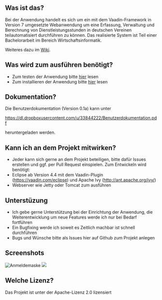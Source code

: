 ## Was ist das?
Bei der Anwendung handelt es sich um ein mit dem Vaadin-Framework in Version 7 umgesetzte Webanwendung um eine Erfassung, Verwaltung und Berechnung von Dienstleistungsstunden in deutschen Vereinen teilautomatisiert durchführen zu können.
Das realisierte System ist Teil einer Bachelorarbeit im Bereich Wirtschaftsinformatik.

Weiteres dazu im [Wiki](https://github.com/FJuette/Dienstleistungsstundenabrechnung/wiki).

## Was wird zum ausführen benötigt?
* Zum testen der Anwendung bitte [hier](https://github.com/FJuette/Dienstleistungsstundenabrechnung/wiki/Portable-Version) lesen
* Zum installieren der Anwendung bitte [hier](https://github.com/FJuette/Dienstleistungsstundenabrechnung/wiki/Installation) lesen

## Dokumentation?
Die Benutzerdokumentation (Version 0.1a) kann unter 

https://dl.dropboxusercontent.com/u/33844222/Benutzerdokumentation.pdf

heruntergeladen werden. 

## Kann ich an dem Projekt mitwirken?
* Jeder kann sich gerne an dem Projekt beteiligen, bitte dafür Issues erstellen und ggf. per Pull Request einspielen.
Zum Entwickeln wird benötigt:
* Eclipse ab Version 4.4 mit dem Vaadin-Plugin (https://vaadin.com/eclipse) und Apache Ivy (http://ant.apache.org/ivy/)
* Webserver wie Jetty oder Tomcat zum ausführen

## Unterstüzung
* Ich gebe gerne Unterstützung bei der Einrichtung der Anwendung, die Weiterentwicklung um neue Features werde ich nur bei Bedarf fortführen
* Ein Bugfixing werde ich soweit es Zeitlich machbar ist schnell durchführen
* Bugs und Wünsche bitte als Issues hier auf Github zum Projekt anlegen

## Screenshots
![Anmeldemaske](http://picload.org/image/ccowgip/login.jpg)
<a href="http://picload.org/view/ccowrro/mitglieder.jpg.html" target="_blank"><img src="http://picload.org/image/ccowrro/mitglieder.jpg" /></a>

## Welche Lizenz?
Das Projekt ist unter der Apache-Lizenz 2.0 lizensiert 
